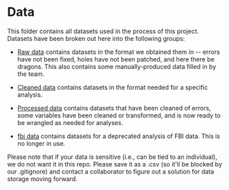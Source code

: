 # Data

This folder contains all datasets used in the process of this project. Datasets have been broken out here into the following groups:

* [Raw data](raw) contains datasets in the format we obtained them in -- errors have not been fixed, holes have not been patched, and here there be dragons. This also contains some manually-produced data filled in by the team.
* [Cleaned data](cleaned) contains datasets in the format needed for a specific analysis.  
* [Processed data](processed) contains datasets that have been cleaned of errors, some variables have been cleaned or transformed, and is now ready to be wrangled as needed for analyses.

* [fbi data](fbi) contains datasets for a deprecated analysis of FBI data. This is no longer in use. 

Please note that if your data is sensitive (i.e., can be tied to an individual), we do not want it in this repo. Please save it as a .csv (so it'll be blocked by our .gitignore) and contact a collaborator to figure out a solution for data storage moving forward.
